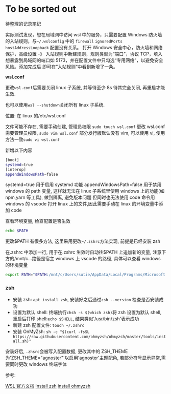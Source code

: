 # To be sorted out

待整理的记录笔记

实际测试发现，想在局域网中访问 wsl 中的服务，只需要配置 Windows 防火墙的入站规则，与`~/.wslconfig` 中的 `firewall` `ignoredPorts` `hostAddressLoopback` 配置没有关系。
打开 Windows 安全中心，防火墙和网络保护，高级设置 -》 入站规则中新建规则，规则类型为“端口”，协议 TCP，填入想暴露到局域网的端口如 5173，并在配置文件中只勾选“专用网络”，以避免安全风险。添加完成后
即可在”入站规则“中看到新增了一条。

**wsl.conf**

更改`wsl.conf`后需要关闭 linux 子系统, 并等待至少 8s 待其完全关闭, 再重启才能生效.

也可以使用`wsl --shutdown`关闭所有 linux 子系统.

位置: 在 linux 的/etc/wsl.conf

文件可能不存在, 需要手动创建, 管理员权限 `sudo touch wsl.conf`
更改 wsl.conf 需要管理员权限, `sudo vim wsl.conf` 部分发行版默认没有 vim, 可以使用 vi, 使用方法一致`sudo vi wsl.conf`

新增以下内容

```bash
[boot]
systemd=true
[interop]
appendWindowsPath=false
```

systemd=true 用于启用 systemd 功能
appendWindowsPath=false 用于禁用 windows 的 path 变量, 这样就无法在 linux 子系统里使用 windows 上的功能(如 npm,yarn 等工具), 做到隔离, 避免版本问题
但同时也无法使用 code 命令用 windows 的 vscode 打开 linux 上的文件,因此需要手动在 linux 的环境变量中添加 code

查看环境变量, 检查配置是否生效

```bash
echo $PATH
```

更改$PATH 有很多方法, 这里采用更改`~/.zshrc`方法实现, 前提是已经安装 zsh

在.zshrc 中添加一行, 用于在.zshrc 生效时自动往$PATH 上追加新的变量, 注意下方的/mnt/c...路径是宿主 windows 上 vscode 的路径, 具体可以查看 windows 的环境变量

```bash
export PATH="$PATH:/mnt/c/Users/sutie/AppData/Local/Programs/Microsoft VS Code/bin"
```

### zsh

- 安装 zsh: `apt install zsh`, 安装好之后通过`zsh --version` 检查是否安装成功
- 设置为默认 shell: 终端执行`chsh -s $(which zsh)`将 zsh 设置为默认 shell, 重启后打印 shell:`echo $SHELL`, 结果类似'/usr/bin/zsh'表示成功
- 新建 zsh 配置文件: `touch ~/.zshrc`
- 安装 OnMyZsh: `sh -c "$(curl -fsSL https://raw.githubusercontent.com/ohmyzsh/ohmyzsh/master/tools/install.sh)"`

安装好后, `.zhsrc`会被写入配置数据, 更改其中的 ZSH_THEME 为'ZSH_THEME="agnoster"'以启用'agnoster'主题配色, 若部分符号显示异常,需要同时更改 windows 终端字体

参考:

[WSL 官方文档](https://learn.microsoft.com/zh-cn/windows/wsl/wsl-config)
[install zsh](https://github.com/ohmyzsh/ohmyzsh/wiki/Installing-ZSH)
[install ohmyzsh](https://ohmyz.sh/#install)

